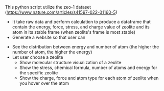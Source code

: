 This python script utilize the zeo-1 dataset (https://www.nature.com/articles/s41597-022-01160-5)
- It take raw data and perform calculation to produce a dataframe that contain the energy, force, stress, and charge value of zeolite and its atom in its stable frame (when zeolite's frame is most stable)
- Generate a website so that user can
+ See the distribution between energy and number of atom (the higher the number of atom, the higher the energy)
+ Let user choose a zeolite 
    + Show molecular structure visualization of a zeolite
    + Show the stress, chemical formula, number of atoms and energy for the specific zeolite
    + Show the charge, force and atom type for each atom of zeolite when you hover over the atom


